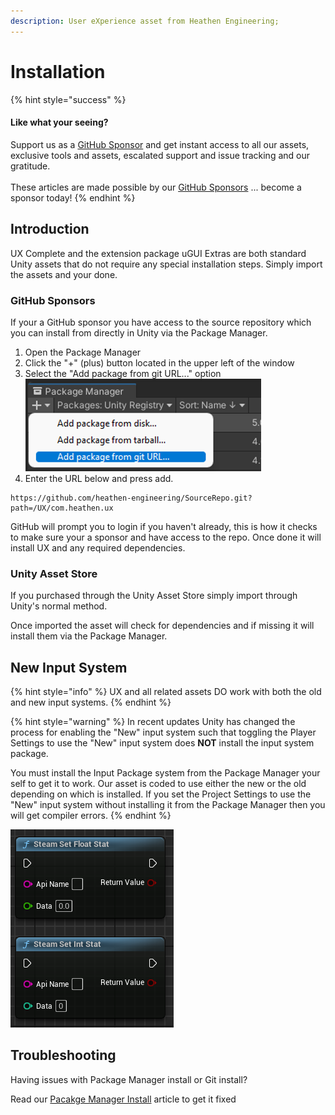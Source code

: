 ```yaml
---
description: User eXperience asset from Heathen Engineering;
---
```


# Installation

{% hint style="success" %}
#### Like what your seeing?

Support us as a [GitHub Sponsor](../../become-a-sponsor/) and get instant access to all our assets, exclusive tools and assets, escalated support and issue tracking and our gratitude.\
\
These articles are made possible by our [GitHub Sponsors](../../become-a-sponsor/) ... become a sponsor today!
{% endhint %}

## Introduction

UX Complete and the extension package uGUI Extras are both standard Unity assets that do not require any special installation steps. Simply import the assets and your done.

### GitHub Sponsors

If your a GitHub sponsor you have access to the source repository which you can install from directly in Unity via the Package Manager.

1. Open the Package Manager
2. Click the "+" (plus) button located in the upper left of the window
3. Select the "Add package from git URL..." option\
   <img src="../../.gitbook/assets/image (641).png" alt="" data-size="original">
4. Enter the URL below and press add.

```
https://github.com/heathen-engineering/SourceRepo.git?path=/UX/com.heathen.ux
```

GitHub will prompt you to login if you haven't already, this is how it checks to make sure your a sponsor and have access to the repo. Once done it will install UX and any required dependencies.

### Unity Asset Store

If you purchased through the Unity Asset Store simply import through Unity's normal method.

Once imported the asset will check for dependencies and if missing it will install them via the Package Manager.

## New Input System

{% hint style="info" %}
UX and all related assets DO work with both the old and new input systems.
{% endhint %}

{% hint style="warning" %}
In recent updates Unity has changed the process for enabling the "New" input system such that toggling the Player Settings to use the "New" input system does **NOT** install the input system package.



You must install the Input Package system from the Package Manager your self to get it to work. Our asset is coded to use either the new or the old depending on which is installed. If you set the Project Settings to use the "New" input system without installing it from the Package Manager then you will get compiler errors.&#x20;
{% endhint %}

![](<../../.gitbook/assets/image (343).png>)

## Troubleshooting

Having issues with Package Manager install or Git install?

Read our [Pacakge Manager Install](../../guides/fundamentals/package-manager-installs/) article to get it fixed
